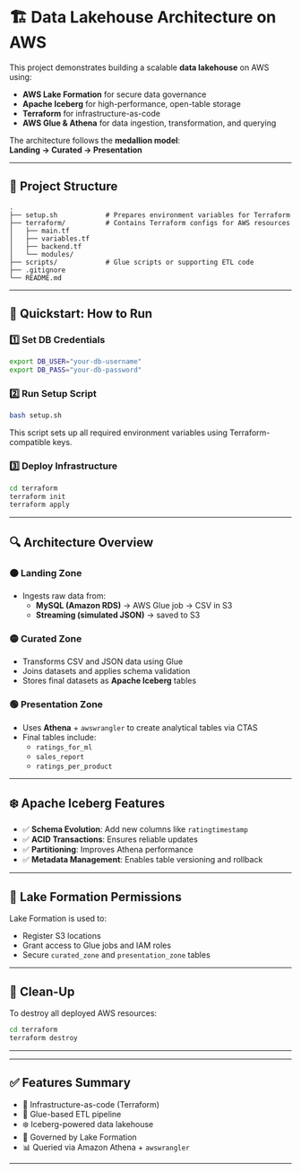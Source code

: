 # 🏗️ Data Lakehouse Architecture on AWS

This project demonstrates building a scalable **data lakehouse** on AWS using:
- **AWS Lake Formation** for secure data governance  
- **Apache Iceberg** for high-performance, open-table storage  
- **Terraform** for infrastructure-as-code  
- **AWS Glue & Athena** for data ingestion, transformation, and querying

The architecture follows the **medallion model**:  
**Landing → Curated → Presentation**

---

## 📁 Project Structure

```
.
├── setup.sh            # Prepares environment variables for Terraform
├── terraform/          # Contains Terraform configs for AWS resources
│   ├── main.tf
│   ├── variables.tf
│   ├── backend.tf
│   └── modules/
├── scripts/            # Glue scripts or supporting ETL code
├── .gitignore
└── README.md
```

---

## 🚀 Quickstart: How to Run

### 1️⃣ Set DB Credentials

```bash
export DB_USER="your-db-username"
export DB_PASS="your-db-password"
```

### 2️⃣ Run Setup Script

```bash
bash setup.sh
```

This script sets up all required environment variables using Terraform-compatible keys.

### 3️⃣ Deploy Infrastructure

```bash
cd terraform
terraform init
terraform apply
```

---

## 🔍 Architecture Overview

### 🟠 Landing Zone
- Ingests raw data from:
  - **MySQL (Amazon RDS)** → AWS Glue job → CSV in S3
  - **Streaming (simulated JSON)** → saved to S3

### 🟡 Curated Zone
- Transforms CSV and JSON data using Glue
- Joins datasets and applies schema validation
- Stores final datasets as **Apache Iceberg** tables

### 🟢 Presentation Zone
- Uses **Athena** + `awswrangler` to create analytical tables via CTAS
- Final tables include:
  - `ratings_for_ml`
  - `sales_report`
  - `ratings_per_product`

---

## ❄️ Apache Iceberg Features

- ✅ **Schema Evolution**: Add new columns like `ratingtimestamp`
- ✅ **ACID Transactions**: Ensures reliable updates
- ✅ **Partitioning**: Improves Athena performance
- ✅ **Metadata Management**: Enables table versioning and rollback

---

## 🔐 Lake Formation Permissions

Lake Formation is used to:
- Register S3 locations
- Grant access to Glue jobs and IAM roles
- Secure `curated_zone` and `presentation_zone` tables

---

## 🧹 Clean-Up

To destroy all deployed AWS resources:

```bash
cd terraform
terraform destroy
```

---



---

## ✅ Features Summary

- 🧱 Infrastructure-as-code (Terraform)
- 🔄 Glue-based ETL pipeline
- ❄️ Iceberg-powered data lakehouse
- 🔐 Governed by Lake Formation
- 📊 Queried via Amazon Athena + `awswrangler`

---

